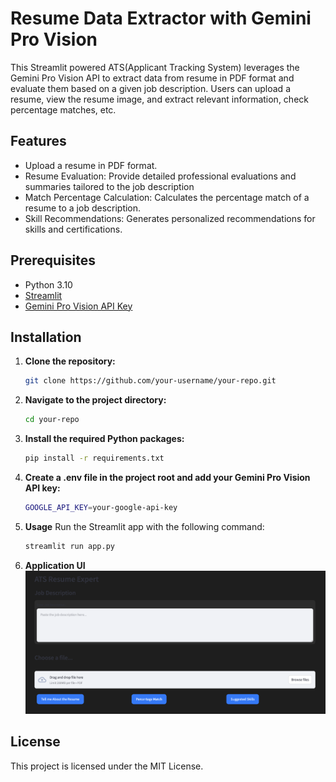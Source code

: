 # Resume Data Extractor with Gemini Pro Vision

This Streamlit powered ATS(Applicant Tracking System) leverages the Gemini Pro Vision API to extract data from resume in PDF format and evaluate them based on a given job description. Users can upload a resume, view the resume image, and extract relevant information, check percentage matches, etc.

## Features

- Upload a resume in PDF format.
- Resume Evaluation: Provide detailed professional evaluations and summaries tailored to the job description
- Match Percentage Calculation: Calculates the percentage match of a resume to a job description.
- Skill Recommendations: Generates personalized recommendations for skills and certifications.

## Prerequisites

- Python 3.10
- [Streamlit](https://streamlit.io/)
- [Gemini Pro Vision API Key](https://ai.google.dev/tutorials/python_quickstart)

## Installation

1. **Clone the repository:**
   ```bash
   git clone https://github.com/your-username/your-repo.git
   ```
2. **Navigate to the project directory:**
   ```bash
   cd your-repo
   ```
3. **Install the required Python packages:**
   ```bash
   pip install -r requirements.txt
   ```
4. **Create a .env file in the project root and add your Gemini Pro Vision API key:**
   ```bash
   GOOGLE_API_KEY=your-google-api-key
   ```
5. **Usage**
   Run the Streamlit app with the following command:
   ```bash
   streamlit run app.py
   ```

6. **Application UI**
![Image](images/screenshot1.png)

## License

This project is licensed under the MIT License.
